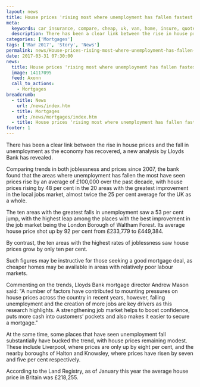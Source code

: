 ```yaml
---
layout: news
title: House prices 'rising most where unemployment has fallen fastest' - Quotezone.co.uk
meta:
  keywords: car insurance, compare, cheap, uk, van, home, insure, quotes, online, comparison, bike, loans, life
  description: There has been a clear link between the rise in house prices and the fall in unemployment as the economy has recovered, a new analysis by Lloyds Bank has revealed
categories: ['Mortgages']
tags: ['Mar 2017', 'Story', 'News']
permalink: news/House-prices-rising-most-where-unemployment-has-fallen-fastest-.htm
date: 2017-03-31 07:30:00
news:
  title: House prices 'rising most where unemployment has fallen fastest'
  image: 14117095
  feed: Axonn
  call_to_actions:
    - Mortgages
breadcrumb:
  - title: News
    url: /news/index.htm
  - title: Mortgages
    url: /news/mortgages/index.htm
  - title: House prices 'rising most where unemployment has fallen fastest'
footer: 1
---
```


There has been a clear link between the rise in house prices and the fall in unemployment as the economy has recovered, a new analysis by Lloyds Bank has revealed.

Comparing trends in both joblessness and prices since 2007, the bank found that the areas where unemployment has fallen the most have seen prices rise by an average of &pound;100,000 over the past decade, with house prices rising by 48 per cent in the 20 areas with the greatest improvement in the local jobs market, almost twice the 25 per cent average for the UK as a whole.

The ten areas with the greatest falls in unemployment saw a 53 per cent jump, with the highest leap among the places with the best improvement in the job market being the London Borough of Waltham Forest. Its average house price shot up by 92 per cent from &pound;233,779 to &pound;449,384.

By contrast, the ten areas with the highest rates of joblessness saw house prices grow by only ten per cent.

Such figures may be instructive for those seeking a good mortgage deal, as cheaper homes may be available in areas with relatively poor labour markets.

Commenting on the trends, Lloyds Bank mortgage director Andrew Mason said: &quot;A number of factors have contributed to mounting pressures on house prices across the country in recent years, however, falling unemployment and the creation of more jobs are key drivers as this research highlights. A strengthening job market helps to boost confidence, puts more cash into customers&rsquo; pockets and also makes it easier to secure a mortgage.&quot; &nbsp;

At the same time, some places that have seen unemployment fall substantially have bucked the trend, with house prices remaining modest. These include Liverpool, where prices are only up by eight per cent, and the nearby boroughs of Halton and Knowsley, where prices have risen by seven and five per cent respectively.

According to the Land Registry, as of January this year the average house price in Britain was &pound;218,255.
